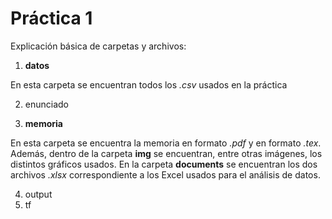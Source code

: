 # Práctica 1

Explicación básica de carpetas y archivos:

1. **datos**

  En esta carpeta se encuentran todos los *.csv* usados en la práctica
    
2. enunciado

3. **memoria**

  En esta carpeta se encuentra la memoria en formato *.pdf* y en formato *.tex*. Además, dentro de la carpeta **img** se encuentran, entre otras imágenes, los distintos gráficos usados. En la carpeta **documents** se encuentran los dos archivos *.xlsx* correspondiente a los Excel usados para el análisis de datos.

4. output
5. tf
